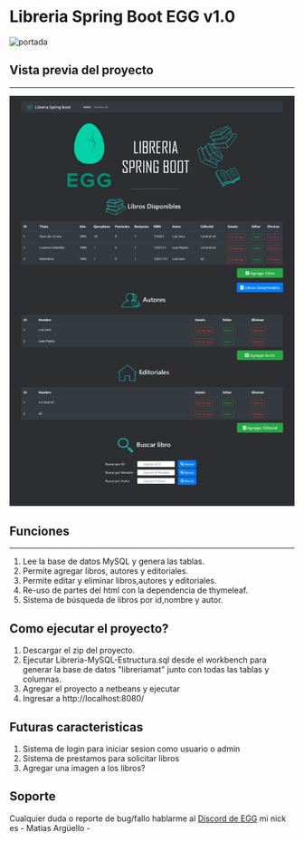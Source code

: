 # Libreria Spring Boot EGG v1.0

![portada](https://i.imgur.com/9696pmC.png)

## Vista previa del proyecto
-------

![preview](preview_jsjs.jpeg)


## Funciones
-------

1. Lee la base de datos MySQL y genera las tablas.
2. Permite agregar libros, autores y editoriales.
3. Permite editar y eliminar libros,autores y editoriales.
4. Re-uso de partes del html con la dependencia de thymeleaf.
5. Sistema de búsqueda de libros por id,nombre y autor.

## Como ejecutar el proyecto?

1. Descargar el zip del proyecto.
2. Ejecutar Libreria-MySQL-Estructura.sql desde el workbench para generar la base de datos "libreriamat" junto con todas las tablas y columnas.
3. Agregar el proyecto a netbeans y ejecutar
4. Ingresar a http://localhost:8080/

## Futuras caracteristicas

1. Sistema de login para iniciar sesion como usuario o admin
2. Sistema de prestamos para solicitar libros
3. Agregar una imagen a los libros?

## Soporte

Cualquier duda o reporte de bug/fallo hablarme al [Discord de EGG](https://discord.gg/x7YyZNAcnM) mi nick es - Matias Argüello -

